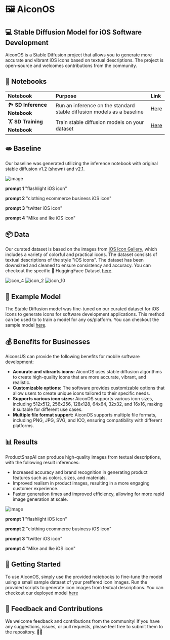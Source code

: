 # 🖼️ AiconOS
## 💻 Stable Diffusion Model for iOS Software Development

AiconOS is a Stable Diffusion project that allows you to generate more accurate and vibrant iOS icons based on textual descriptions. The project is open-source and welcomes contributions from the community.

## 📔 Notebooks
| Notebook | Purpose | Link                                                                                           |
| :-------- | :-------- | :------------------------------------------------------------------------------------------------ |
| 🏞️ **SD Inference Notebook**  | Run an inference on the standard stable diffusion models as a baseline | [Here](https://colab.research.google.com/drive/1mtIcwR5L2iq72Vf3tNlaHLM5ONjXxADD?usp=sharing) |
| 🏋️ **SD Training Notebook**  | Train stable diffusion models on your dataset | [Here](https://colab.research.google.com/drive/19WqKyZbKcMs-pscXnzDKWvtx6j_7Qeb2?usp=sharing)   |

## 🫓 Baseline
Our baseline was generated utilizing the inference notebook with original stable diffusion v1.2 (shown) and v2.1.

![image](https://user-images.githubusercontent.com/37101144/234615910-8a392e56-200c-482d-b5d0-591c54e23ec5.png)

**prompt 1** "flashlight iOS icon"

**prompt 2** "clothing ecommerce business iOS icon"

**prompt 3** "twitter iOS icon"

**prompt 4** "Mike and Ike iOS icon"


## 📦 Data
Our curated dataset is based on the images from [iOS Icon Gallery](https://www.iosicongallery.com/), which includes a variety of colorful and practical icons. The dataset consists of textual descriptions of the style "iOS icons". The dataset has been downsized and cleaned to ensure consistency and accuracy. You can checkout the specific 🤗 HuggingFace Dataset [here](https://huggingface.co/datasets/Ali-fb/ios_icons).

![icon_4](https://user-images.githubusercontent.com/37101144/234617014-8f592e80-124c-4fbd-9476-ad20fa4ce6cc.png)
![icon_2](https://user-images.githubusercontent.com/37101144/234617194-d8003f3c-d0a8-4a64-9e5e-bb67cb8e0e82.png)
![icon_10](https://user-images.githubusercontent.com/37101144/234617052-7d4e7eaf-d934-40a8-bb10-c355d26cc80b.png)



## 🤖 Example Model
The Stable Diffusion model was fine-tuned on our curated dataset for iOS Icons to generate icons for software development applications. This method can be used to to train a model for any os/platform. You can checkout the sample model [here](https://huggingface.co/Ali-fb/sd_aiconos-model-v1-2_400).

## 💰 Benefits for Businesses

AiconsUS can provide the following benefits for mobile software development:

- **Accurate and vibrants icons:** AiconOS uses stable diffusion algorithms to create high-quality icons that are more accurate, vibrant, and realistic.
- **Customizable options:** The software provides customizable options that allow users to create unique icons tailored to their specific needs.
- **Supports various icon sizes:** AiconOS supports various icon sizes, including 512x512, 256x256, 128x128, 64x64, 32x32, and 16x16, making it suitable for different use cases.
- **Multiple file format support:** AiconOS supports multiple file formats, including PNG, JPG, SVG, and ICO, ensuring compatibility with different platforms.


## 📊 Results

ProductSnapAI can produce high-quality images from textual descriptions, with the following result inferences:

- Increased accuracy and brand recognition in generating product features such as colors, sizes, and materials.
- Improved realism in product images, resulting in a more engaging customer experience.
- Faster generation times and improved efficiency, allowing for more rapid image generation at scale.

![image](https://user-images.githubusercontent.com/37101144/234615795-10af6210-8a1d-41b8-96f0-debb4083ae1d.png)


**prompt 1** "flashlight iOS icon"

**prompt 2** "clothing ecommerce business iOS icon"

**prompt 3** "twitter iOS icon"

**prompt 4** "Mike and Ike iOS icon"

## 🚀 Getting Started

To use AiconOS, simply use the provided notebooks to fine-tune the model using a small sample dataset of your preffered icon images. Run the provided scripts to generate icon images from textual descriptions. You can checkout our deployed model [here](https://huggingface.co/Ali-fb/sd_aiconos-model-v1-2_400)

## 💬 Feedback and Contributions

We welcome feedback and contributions from the community! If you have any suggestions, issues, or pull requests, please feel free to submit them to the repository. 🧑‍💻

